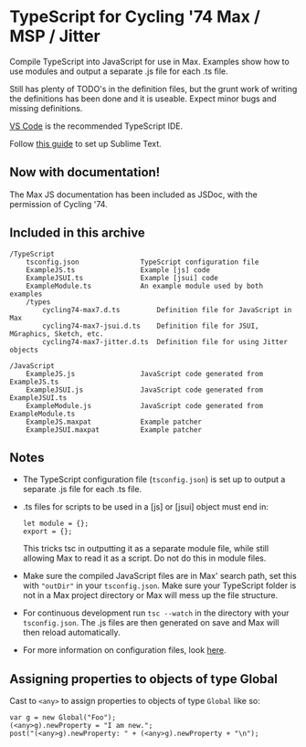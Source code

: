 TypeScript for Cycling '74 Max / MSP / Jitter
===

Compile TypeScript into JavaScript for use in Max. Examples show how to use modules and output a separate .js file for each .ts file.

Still has plenty of TODO's in the definition files, but the grunt work of writing the definitions has been done and it is useable. Expect minor bugs and missing definitions.

[VS Code](https://code.visualstudio.com/) is the recommended TypeScript IDE.

Follow [this guide](https://cmatskas.com/getting-started-with-typescript-and-sublime-text/) to set up Sublime Text.


Now with documentation!
---

The Max JS documentation has been included as JSDoc, with the permission of Cycling '74.


Included in this archive
---

    /TypeScript
        tsconfig.json               TypeScript configuration file 
        ExampleJS.ts                Example [js] code
        ExampleJSUI.ts              Example [jsui] code
        ExampleModule.ts            An example module used by both examples
        /types
            cycling74-max7.d.ts         Definition file for JavaScript in Max
            cycling74-max7-jsui.d.ts    Definition file for JSUI, MGraphics, Sketch, etc.
            cycling74-max7-jitter.d.ts 	Definition file for using Jitter objects 

    /JavaScript
        ExampleJS.js                JavaScript code generated from ExampleJS.ts
        ExampleJSUI.js              JavaScript code generated from ExampleJSUI.ts
        ExampleModule.js            JavaScript code generated from ExampleModule.ts
        ExampleJS.maxpat            Example patcher 
        ExampleJSUI.maxpat          Example patcher


Notes
---

 * The TypeScript configuration file (`tsconfig.json`) is set up to output a separate .js file for each .ts file. 

 * .ts files for scripts to be used in a [js] or [jsui] object must end in:

       let module = {};
       export = {};

   This tricks tsc in outputting it as a separate module file, while still allowing Max to read it as a script. Do not do this in module files. 

 * Make sure the compiled JavaScript files are in Max' search path, set this with `"outDir"` in your `tsconfig.json`. Make sure your TypeScript folder is not in a Max project directory or Max will mess up the file structure. 

 * For continuous development run `tsc --watch` in the directory with your `tsconfig.json`. The .js files are then generated on save and Max will then reload automatically.

 * For more information on configuration files, look [here](https://www.typescriptlang.org/docs/handbook/tsconfig-json.html). 

Assigning properties to objects of type Global
---

Cast to ```<any>``` to assign properties to objects of type ```Global``` like so:
```
var g = new Global("Foo");
(<any>g).newProperty = "I am new.";
post("(<any>g).newProperty: " + (<any>g).newProperty + "\n");
```